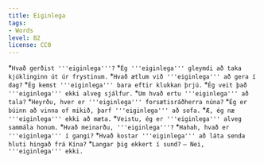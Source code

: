 ```yaml
---
title: Eiginlega
tags:
- Words
level: B2
license: CC0
---
```


*`Hvað gerðist '''eiginlega'''?`
*`Ég '''eiginlega''' gleymdi að taka kjúklinginn út úr frystinum.`
*`Hvað ætlum við '''eiginlega''' að gera í dag?`
*`Ég kemst '''eiginlega''' bara eftir klukkan þrjú.`
*`Ég veit það '''eiginlega''' ekki alveg sjálfur.`
*`Um hvað ertu '''eiginlega''' að tala?`
*`Heyrðu, hver er '''eiginlega''' forsætisráðherra núna?`
*`Ég er búinn að vinna of mikið, þarf '''eiginlega''' að sofa.`
*`Æ, ég næ '''eiginlega''' ekki að mæta.`
*`Veistu, ég er '''eiginlega''' alveg sammála honum.`
*`Hvað meinarðu, '''eiginlega'''?`
*`Hahah, hvað er '''eiginlega''' í gangi?`
*`Hvað kostar '''eiginlega''' að láta senda hluti hingað frá Kína?`
*`Langar þig ekkert í sund?` `– Nei, '''eiginlega''' ekki.`

